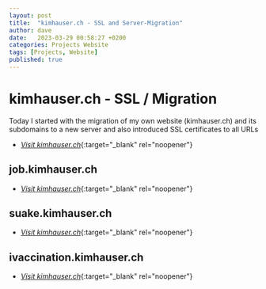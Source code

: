 ```yaml
---
layout: post
title:  "kimhauser.ch - SSL and Server-Migration"
author: dave
date:   2023-03-29 00:58:27 +0200
categories: Projects Website
tags: [Projects, Website]
published: true
---
```

<!--
![Startpage of kundainfo.ch](../../assets/img/projects/kundainfo.ch/kundainfo.ch-MainSite-2023-03-27-01.png){: width="333" height="462" }
_Startpage of kundainfo.ch_
-->

# kimhauser.ch - SSL / Migration
Today I started with the migration of my own website (kimhauser.ch) and its subdomains to a new server and also introduced SSL certificates to all URLs
- [_Visit kimhauser.ch_](https://kimhauser.ch){:target="_blank" rel="noopener"}

## job.kimhauser.ch
- [_Visit kimhauser.ch_](https://job.kimhauser.ch){:target="_blank" rel="noopener"}

## suake.kimhauser.ch
- [_Visit kimhauser.ch_](https://suake3d.kimhauser.ch){:target="_blank" rel="noopener"}

## ivaccination.kimhauser.ch
- [_Visit kimhauser.ch_](https://ivaccination.kimhauser.ch){:target="_blank" rel="noopener"}

<!--
### News for K&A
This page shows the actual news for the K&A in Zurich. You can view only the recent news or select to also display older and archived news.

![Newspage of kundainfo.ch](../../assets/img/projects/kundainfo.ch/kundainfo.ch-NewsPage-2023-03-27-02.png){: width="333" height="462" }
_Newspage of kundainfo.ch_

### Feedback for K&A
With this page the clients have the ability to send a feedback to the K&A team. Currently only about the app ... but it's planed advance the function to send in proposals and positive or negative feedback about the different K&As or the staff if they wish.

![Feedbackpage of kundainfo.ch](../../assets/img/projects/kundainfo.ch/kundainfo.ch-FeedbackPage-2023-03-27-01.png){: width="333" height="462" }
_Feedbackpage of kundainfo.ch_

### Infos and Credits for K&A
The infos page display some gerneal informations about the terms and how to use the app to the clients. You'll also see the privacy policy, the terms and conditions for usage and the version history as well as the credits for the used ressources for this project.

![Creditspage of kundainfo.ch](../../assets/img/projects/kundainfo.ch/kundainfo.ch-CreditsPage-2023-03-27-01.png){: width="333" height="462" }
_Creditspage of kundainfo.ch_

## Implementation
The Web-App is implemented using the following technologies:
- Slim PHP
- Twig 
- Bootstrap / Bootstrap Icons
- jQuery / Vanilla JS

## Download Google Play Store
[![kundainfo.ch - Android App](../..//assets/img/Get_it_on_Google_play_180x62px.png){: width="180" height="62" }](https://play.google.com/store/apps/details?id=ch.kundainfo.cordova.kickstartwebsite){:target="_blank" rel="noopener"}

## Credits
The Author of this Web-App is [_Kim David Hauser_](http://kimhauser.ch){:target="_blank" rel="noopener"}
-->